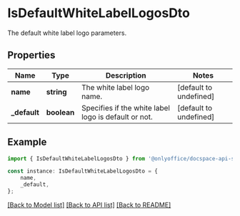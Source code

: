 # IsDefaultWhiteLabelLogosDto

The default white label logo parameters.

## Properties

Name | Type | Description | Notes
------------ | ------------- | ------------- | -------------
**name** | **string** | The white label logo name. | [default to undefined]
**_default** | **boolean** | Specifies if the white label logo is default or not. | [default to undefined]

## Example

```typescript
import { IsDefaultWhiteLabelLogosDto } from '@onlyoffice/docspace-api-sdk';

const instance: IsDefaultWhiteLabelLogosDto = {
    name,
    _default,
};
```

[[Back to Model list]](../README.md#documentation-for-models) [[Back to API list]](../README.md#documentation-for-api-endpoints) [[Back to README]](../README.md)
